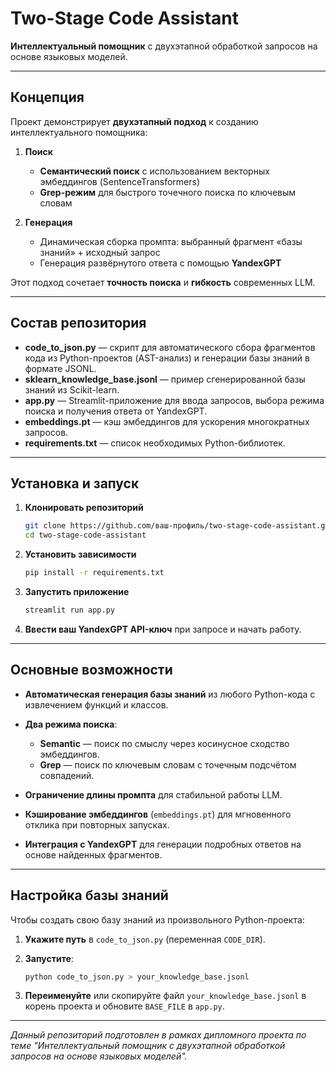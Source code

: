 # Two-Stage Code Assistant

**Интеллектуальный помощник** с двухэтапной обработкой запросов на основе языковых моделей.

---

## Концепция

Проект демонстрирует **двухэтапный подход** к созданию интеллектуального помощника:

1. **Поиск**

   * **Семантический поиск** с использованием векторных эмбеддингов (SentenceTransformers)
   * **Grep-режим** для быстрого точечного поиска по ключевым словам
2. **Генерация**

   * Динамическая сборка промпта: выбранный фрагмент «базы знаний» + исходный запрос
   * Генерация развёрнутого ответа с помощью **YandexGPT**

Этот подход сочетает **точность поиска** и **гибкость** современных LLM.

---

## Состав репозитория

* **code\_to\_json.py** — скрипт для автоматического сбора фрагментов кода из Python-проектов (AST-анализ) и генерации базы знаний в формате JSONL.
* **sklearn\_knowledge\_base.jsonl** — пример сгенерированной базы знаний из Scikit-learn.
* **app.py** — Streamlit-приложение для ввода запросов, выбора режима поиска и получения ответа от YandexGPT.
* **embeddings.pt** — кэш эмбеддингов для ускорения многократных запросов.
* **requirements.txt** — список необходимых Python-библиотек.

---

## Установка и запуск

1. **Клонировать репозиторий**

   ```bash
   git clone https://github.com/ваш-профиль/two-stage-code-assistant.git
   cd two-stage-code-assistant
   ```

2. **Установить зависимости**

   ```bash
   pip install -r requirements.txt
   ```

3. **Запустить приложение**

   ```bash
   streamlit run app.py
   ```

4. **Ввести ваш YandexGPT API-ключ** при запросе и начать работу.

---

## Основные возможности

* **Автоматическая генерация базы знаний** из любого Python-кода с извлечением функций и классов.
* **Два режима поиска**:

  * **Semantic** — поиск по смыслу через косинусное сходство эмбеддингов.
  * **Grep** — поиск по ключевым словам с точечным подсчётом совпадений.
* **Ограничение длины промпта** для стабильной работы LLM.
* **Кэширование эмбеддингов** (`embeddings.pt`) для мгновенного отклика при повторных запусках.
* **Интеграция с YandexGPT** для генерации подробных ответов на основе найденных фрагментов.

---

## Настройка базы знаний

Чтобы создать свою базу знаний из произвольного Python-проекта:

1. **Укажите путь** в `code_to_json.py` (переменная `CODE_DIR`).
2. **Запустите**:

   ```bash
   python code_to_json.py > your_knowledge_base.jsonl
   ```
3. **Переименуйте** или скопируйте файл `your_knowledge_base.jsonl` в корень проекта и обновите `BASE_FILE` в `app.py`.

---

*Данный репозиторий подготовлен в рамках дипломного проекта по теме "Интеллектуальный помощник с двухэтапной обработкой запросов на основе языковых моделей".*
